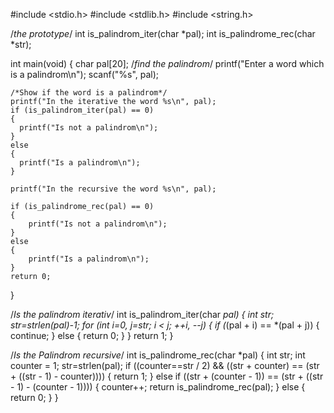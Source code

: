   #include <stdio.h>
  #include <stdlib.h>
  #include <string.h>
  
  /*the prototype*/
  int is_palindrom_iter(char *pal);
  int is_palindrome_rec(char *str);

  int main(void)
  {
    char pal[20];
    /*find the palindrom*/
    printf("Enter a word which is a palindrom\n");
    scanf("%s", pal);

    /*Show if the word is a palindrom*/
    printf("In the iterative the word %s\n", pal);
    if (is_palindrom_iter(pal) == 0)
    {
      printf("Is not a palindrom\n");
    }
    else
    {
      printf("Is a palindrom\n");
    }

    printf("In the recursive the word %s\n", pal);

    if (is_palindrome_rec(pal) == 0)
    {
        printf("Is not a palindrom\n");
    }
    else
    {
        printf("Is a palindrom\n");
    }
    return 0;
  }

  /*Is the palindrom iterativ*/
  int is_palindrom_iter(char *pal)
  {
    int str;
    str=strlen(pal)-1;
  for (int i=0, j=str; i < j; ++i, --j)
  {
      if (*(pal + i) == *(pal + j))
      {
        continue;
      }
      else
      {
        return 0;
      }
  }
  return 1;
  }

  /*Is the Palindrom recursive*/
  int is_palindrome_rec(char *pal)
  {
    int str;
    int counter = 1;
    str=strlen(pal);
    if ((counter==str / 2) && ((str + counter) == (str + ((str - 1) - counter))))
    {
        return 1;
    }
    else if ((str + (counter - 1)) == (str + ((str - 1) - (counter - 1))))
    {
    counter++;
    return is_palindrome_rec(pal);
    }
    else
    {
        return 0;
    }
  }
